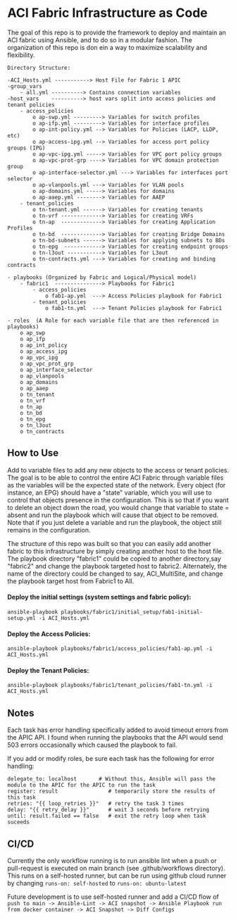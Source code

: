 # ACI Fabric Infrastructure as Code

The goal of this repo is to provide the framework to deploy and maintain an ACI fabric using Ansible, and to do so in a modular fashion. The organization of this repo is don ein a way to maximize scalability and flexibility.

```
Directory Structure:

-ACI_Hosts.yml -----------> Host File for Fabric 1 APIC 
-group_vars
    - all.yml ----------> Contains connection variables
-host_vars    ----------> host vars split into access policies and tenant policies 
    - access_policies
        o ap-swp.yml ---------> Variables for switch profiles
        o ap-ifp.yml ---------> Variables for interface profiles
        o ap-int-policy.yml --> Variables for Policies (LACP, LLDP, etc)
        o ap-access-ipg.yml --> Variables for access port policy groups (IPG)
        o ap-vpc-ipg.yml -----> Variables for VPC port policy groups
        o ap-vpc-prot-grp ----> Variables for VPC domain protection group
        o ap-interface-selector.yml ---> Variables for interfaces port selector
        o ap-vlanpools.yml ---> Variables for VLAN pools
        o ap-domains.yml -----> Variables for domains
        o ap-aaep.yml --------> Variables for AAEP
    - tenant_policies
        o tn-tenant.yml ------> Variables for creating tenants
        o tn-vrf -------------> Variables for creating VRFs
        o tn-ap  -------------> Variables for creating Application Profiles
        o tn-bd  -------------> Variables for creating Bridge Domains
        o tn-bd-subnets ------> Variables for applying subnets to BDs
        o tn-epg  ------------> Variables for creating endpoint groups
        o tn-l3out -----------> Variables for L3out 
        o tn-contracts.yml ---> Variables for creating and binding contracts

- playbooks (Organized by Fabric and Logical/Physical model)
    - fabric1  ---------------> Playbooks for Fabric1
        - access_policies
            o fab1-ap.yml  ---> Access Policies playbook for Fabric1
        - tenant_policies
            o fab1-tn.yml  ---> Tenant Policies playbook for Fabric1

- roles  (A Role for each variable file that are then referenced in playbooks)
    o ap_swp
    o ap_ifp
    o ap_int_policy
    o ap_access_ipg
    o ap_vpc_ipg
    o ap_vpc_prot_grp
    o ap_interface_selector
    o ap_vlanpools
    o ap_domains
    o ap_aaep
    o tn_tenant
    o tn_vrf
    o tn_ap
    o tn_bd
    o tn_epg
    o tn_l3out
    o tn_contracts
```

## How to Use
Add to variable files to add any new objects to the access or tenant policies. The goal is to be able to control the entire ACI Fabric through variable files as the variables will be the expected state of the network. Every object (for instance, an EPG) should have a "state" variable, which you will use to control that objects presence in the configuration. This is so that if you want to delete an object down the road, you would change that variable to state = absent and run the playbook which will cause that object to be removed. Note that if you just delete a variable and run the playbook, the object still remains in the configuration. 

The structure of this repo was built so that you can easily add another fabric to this infrastructure by simply creating another host to the host file. The playbook directory "fabric1" could be copied to another directory,say "fabric2" and change the playbook targeted host to fabric2. Alternately, the name of the directory could be changed to say, ACI_MultiSite, and change the playbook target host from Fabric1 to All. 

#### Deploy the initial settings (system settings and fabric policy):

`ansible-playbook playbooks/fabric1/initial_setup/fab1-initial-setup.yml -i ACI_Hosts.yml`

#### Deploy the Access Policies:
`ansible-playbook playbooks/fabric1/access_policies/fab1-ap.yml -i ACI_Hosts.yml`

#### Deploy the Tenant Policies:
`ansible-playbook playbooks/fabric1/tenant_policies/fab1-tn.yml -i ACI_Hosts.yml`

## Notes
Each task has error handling specifically added to avoid timeout errors from the APIC API. I found when running the playbooks that the API would send 503 errors occasionally which caused the playbook to fail.

If you add or modify roles, be sure each task has the following for error handling:
```
delegate_to: localhost       # Without this, Ansible will pass the module to the APIC for the APIC to run the task
register: result                # temporarily store the results of this task
retries: "{{ loop_retries }}"   # retry the task 3 times
delay: "{{ retry_delay }}"      # wait 3 seconds before retrying
until: result.failed == false   # exit the retry loop when task suceeds
```

## CI/CD
Currently the only workflow running is to run ansible lint when a push or pull-request is executed on main branch (see .github/workflows directory). This runs on a self-hosted runner, but can be run using github cloud runner by changing `runs-on: self-hosted` to `runs-on: ubuntu-latest` 

Future development is to use self-hosted runner and add a CI/CD flow of 
`push to main -> Ansible-Lint -> ACI snapshot -> Ansible Playbook run from docker container -> ACI Snapshot -> Diff Configs`
